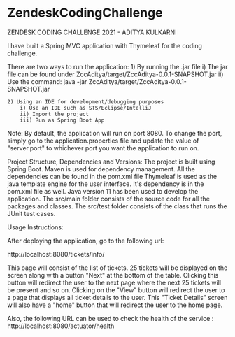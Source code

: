 # ZendeskCodingChallenge

ZENDESK CODING CHALLENGE 2021 - ADITYA KULKARNI

I have built a Spring MVC application with Thymeleaf for the coding challenge.

There are two ways to run the application:
	1) By running the .jar file 
		i) The jar file can be found under ZccAditya/target/ZccAditya-0.0.1-SNAPSHOT.jar
		ii) Use the command: java -jar ZccAditya/target/ZccAditya-0.0.1-SNAPSHOT.jar 

	2) Using an IDE for development/debugging purposes
		i) Use an IDE such as STS/Eclipse/IntelliJ
		ii) Import the project
		iii) Run as Spring Boot App

Note: By default, the application will run on port 8080. To change the port, simply go to the application.properties file and update the value of "server.port" to whichever port you want the application to run on. 

Project Structure, Dependencies and Versions:
	The project is built using Spring Boot.
	Maven is used for dependency management. All the dependencies can be found in the pom.xml file
	Thymeleaf is used as the java template engine for the user interface. It's dependency is in the pom.xml file as well.
	Java version 11 has been used to develop the application.
	The src/main folder consists of the source code for all the packages and classes.
	The src/test folder consists of the class that runs the JUnit test cases.


Usage Instructions:

After deploying the application, go to the following url: 

http://localhost:8080/tickets/info/

This page will consist of the list of tickets.
25 tickets will be displayed on the screen along with a button "Next" at the bottom of the table.
Clicking this button will redirect the user to the next page where the next 25 tickets will be present and so on.
Clicking on the "View" button will redirect the user to a page that displays all ticket details to the user.
This "Ticket Details" screen will also have a "home" button that will redirect the user to the home page.

Also, the following URL can be used to check the health of the service : http://localhost:8080/actuator/health
